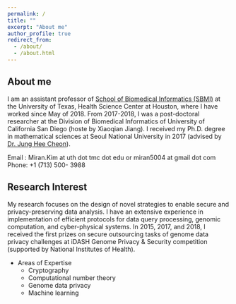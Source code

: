 ```yaml
---
permalink: /
title: ""
excerpt: "About me"
author_profile: true
redirect_from: 
  - /about/
  - /about.html
---
```



## About me
I am an assistant professor of [School of Biomedical Informatics (SBMI)](https://sbmi.uth.edu/faculty-and-staff/miran-kim.htm) at the University of Texas, Health Science Center at Houston, where I have worked since May of 2018. From 2017-2018, I was  a post-doctoral researcher at the Division of Biomedical Informatics of University of California San Diego (hoste by Xiaoqian Jiang). I received my Ph.D. degree in mathematical sciences at Seoul National University in 2017 (advised by [Dr. Jung Hee Cheon](http://www.math.snu.ac.kr/~jhcheon/xe2/)).

Email : Miran.Kim at uth dot tmc dot edu or miran5004 at gmail dot com <br />
Phone: +1 (713) 500- 3988

## Research Interest
My research focuses on the design of novel strategies to enable secure and privacy-preserving data analysis. I have an extensive experience in implementation of efficient protocols for data query processing, genomic computation, and cyber-physical systems. In 2015, 2017, and 2018, I received the first prizes on secure outsourcing tasks of genome data privacy challenges at iDASH Genome Privacy & Security competition (supported by National Institutes of Health).

  * Areas of Expertise
      * Cryptography
      * Computational number theory
      * Genome data privacy
      * Machine learning
